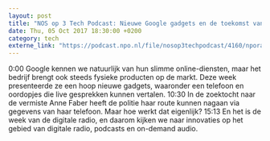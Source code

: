 ```yaml
---
layout: post
title: "NOS op 3 Tech Podcast: Nieuwe Google gadgets en de toekomst van radio"
date: Thu, 05 Oct 2017 18:30:00 +0200
category: tech
externe_link: "https://podcast.npo.nl/file/nosop3techpodcast/4160/nporadio1_nosop3techpodcast_20171005_nos-op-3-tech-podcast-nieuwe-google-gadgets-en-de-toekomst-van-radio.mp3"
---
```


0:00 Google kennen we natuurlijk van hun slimme online-diensten, maar het bedrijf brengt ook steeds fysieke producten op de markt. Deze week presenteerde ze een hoop nieuwe gadgets, waaronder een telefoon en oordopjes die live gesprekken kunnen vertalen.
10:30 In de zoektocht naar de vermiste Anne Faber heeft de politie haar route kunnen nagaan via gegevens van haar telefoon. Maar hoe werkt dat eigenlijk?
15:13 En het is de week van de digitale radio, en daarom kijken we naar innovaties op het gebied van digitale radio, podcasts en on-demand audio.<img src="http://feeds.feedburner.com/~r/nosop3-tech-podcast/~4/GF0tOISPZwY" height="1" width="1" alt=""/>
